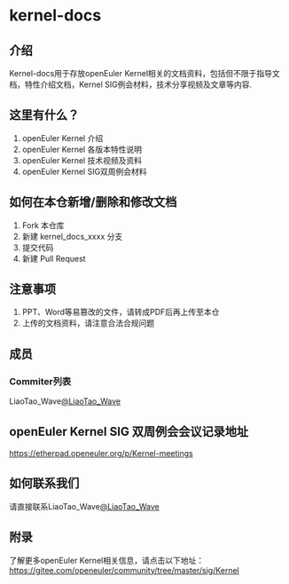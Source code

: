 # kernel-docs

## 介绍
Kernel-docs用于存放openEuler Kernel相关的文档资料，包括但不限于指导文档，特性介绍文档，Kernel SIG例会材料，技术分享视频及文章等内容.

## 这里有什么？
1. openEuler Kernel 介绍
2. openEuler Kernel 各版本特性说明
3. openEuler Kernel 技术视频及资料
4. openEuler Kernel SIG双周例会材料

## 如何在本仓新增/删除和修改文档
1. Fork 本仓库
2. 新建 kernel_docs_xxxx 分支
3. 提交代码
4. 新建 Pull Request

## 注意事项
1. PPT、Word等易篡改的文件，请转成PDF后再上传至本仓
2. 上传的文档资料，请注意合法合规问题

## 成员

### Commiter列表
LiaoTao_Wave[@LiaoTao_Wave](https://gitee.com/LiaoTao_Wave)

## openEuler Kernel SIG 双周例会会议记录地址
https://etherpad.openeuler.org/p/Kernel-meetings

## 如何联系我们
请直接联系LiaoTao_Wave[@LiaoTao_Wave](https://gitee.com/LiaoTao_Wave)

## 附录
了解更多openEuler Kernel相关信息，请点击以下地址：
https://gitee.com/openeuler/community/tree/master/sig/Kernel
